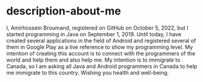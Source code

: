 # description-about-me
I, Amirhossein Broumand, registered on GitHub on October 5, 2022, but I started programming in Java on September 1, 2019. Until today, I have created several applications in the field of Android and registered several of them in Google Play as a live reference to show my programming level. My intention of creating this account is to connect with the programmers of the world and help them and also help me. My intention is to immigrate to Canada, so I am asking all Java and Android programmers in Canada to help me immigrate to this country. Wishing you health and well-being.
